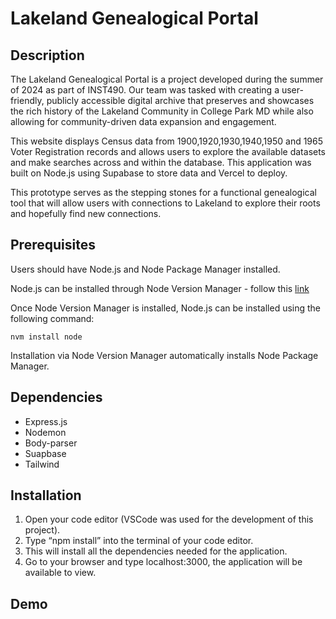 # Lakeland Genealogical Portal
## Description
The Lakeland Genealogical Portal is a project developed during the summer of 2024 as part of INST490. Our team was tasked with creating a user-friendly, publicly accessible digital archive that preserves and showcases the rich history of the Lakeland Community in College Park MD while also allowing for community-driven data expansion and engagement. 

This website displays Census data from 1900,1920,1930,1940,1950 and 1965 Voter Registration records and allows users to explore the available datasets and make searches across and within the database. This application was built on Node.js using Supabase to store data and Vercel to deploy. 

This prototype serves as the stepping stones for a functional genealogical tool that will allow users with connections to Lakeland to explore their roots and hopefully find new connections.

## Prerequisites
Users should have Node.js and Node Package Manager installed.

Node.js can be installed through Node Version Manager - follow this [link](https://www.freecodecamp.org/news/node-version-manager-nvm-install-guide/)

Once Node Version Manager is installed, Node.js can be installed using the following command:

`nvm install node`

Installation via Node Version Manager automatically installs Node Package Manager.

## Dependencies
- Express.js
- Nodemon
- Body-parser
- Suapbase
- Tailwind

## Installation

1. Open your code editor (VSCode was used for the development of this project). 
2. Type “npm install” into the terminal of your code editor.
3. This will install all the dependencies needed for the application.
4. Go to your browser and type localhost:3000, the application will be available to view.

## Demo

